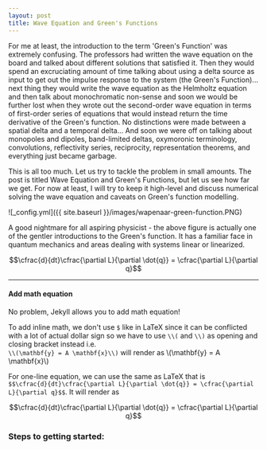 ```yaml
---
layout: post
title: Wave Equation and Green's Functions
---
```


For me at least, the introduction to the term 'Green's Function' was extremely confusing. The professors had written the wave equation on the board and talked about different solutions that satisfied it. Then they would spend an excruciating amount of time talking about using a delta source as input to get out the impulse response to the system (the Green's Function)... next thing they would write the wave equation as the Helmholtz equation and then talk about monochromatic non-sense and soon we would be further lost when they wrote out the second-order wave equation in terms of first-order series of equations that would instead return the time derivative of the Green's function. No distinctions were made between a spatial delta and a temporal delta... And soon we were off on talking about monopoles and dipoles, band-limited deltas, oxymoronic terminology, convolutions, reflectivity series, reciprocity, representation theorems, and everything just became garbage. 

This is all too much. Let us try to tackle the problem in small amounts. The post is titled Wave Equation and Green's Functions, but let us see how far we get. For now at least, I will try to keep it high-level and discuss numerical solving the wave equation and caveats on Green's function modelling.


  ![_config.yml]({{ site.baseurl }}/images/wapenaar-green-function.PNG)

A good nightmare for all aspiring physicist - the above figure is actually one of the gentler introductions to the Green's function. It has a familiar face in quantum mechanics and areas dealing with systems linear or linearized.

$$\cfrac{d}{dt}\cfrac{\partial L}{\partial \dot{q}} = \cfrac{\partial L}{\partial q}$$


<hr>

#### Add math equation

No problem, Jekyll allows you to add math equation!

To add inline math, we don't use `$` like in LaTeX since it can be conflicted with a lot of actual dollar sign so we have to use `\\(` and `\\)` as opening and closing bracket instead i.e. <br> `\\(\mathbf{y} = A \mathbf{x}\\)` will render as \\(\mathbf{y} = A \mathbf{x}\\)

For one-line equation, we can use the same as LaTeX that is <br>`$$\cfrac{d}{dt}\cfrac{\partial L}{\partial \dot{q}} = \cfrac{\partial L}{\partial q}$$`. It will render as

$$\cfrac{d}{dt}\cfrac{\partial L}{\partial \dot{q}} = \cfrac{\partial L}{\partial q}$$


### Steps to getting started:
